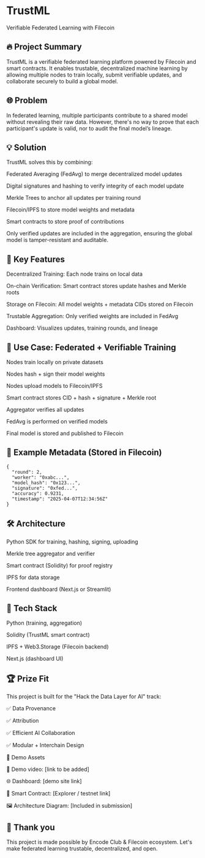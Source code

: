 # TrustML
Verifiable Federated Learning with Filecoin

## 🔥 Project Summary

TrustML is a verifiable federated learning platform powered by Filecoin and smart contracts. It enables trustable, decentralized machine learning by allowing multiple nodes to train locally, submit verifiable updates, and collaborate securely to build a global model.

## 🌐 Problem

In federated learning, multiple participants contribute to a shared model without revealing their raw data. However, there's no way to prove that each participant's update is valid, nor to audit the final model’s lineage.

## 💡 Solution

TrustML solves this by combining:

Federated Averaging (FedAvg) to merge decentralized model updates

Digital signatures and hashing to verify integrity of each model update

Merkle Trees to anchor all updates per training round

Filecoin/IPFS to store model weights and metadata

Smart contracts to store proof of contributions

Only verified updates are included in the aggregation, ensuring the global model is tamper-resistant and auditable.

## 🧠 Key Features

Decentralized Training: Each node trains on local data

On-chain Verification: Smart contract stores update hashes and Merkle roots

Storage on Filecoin: All model weights + metadata CIDs stored on Filecoin

Trustable Aggregation: Only verified weights are included in FedAvg

Dashboard: Visualizes updates, training rounds, and lineage

## 🎯 Use Case: Federated + Verifiable Training

Nodes train locally on private datasets

Nodes hash + sign their model weights

Nodes upload models to Filecoin/IPFS

Smart contract stores CID + hash + signature + Merkle root

Aggregator verifies all updates

FedAvg is performed on verified models

Final model is stored and published to Filecoin

## 🧱 Example Metadata (Stored in Filecoin)

```
{
  "round": 2,
  "worker": "0xabc...",
  "model_hash": "0x123...",
  "signature": "0xfed...",
  "accuracy": 0.9231,
  "timestamp": "2025-04-07T12:34:56Z"
}
```

## 🛠 Architecture

Python SDK for training, hashing, signing, uploading

Merkle tree aggregator and verifier

Smart contract (Solidity) for proof registry

IPFS for data storage

Frontend dashboard (Next.js or Streamlit)

## 🚀 Tech Stack

Python (training, aggregation)

Solidity (TrustML smart contract)

IPFS + Web3.Storage (Filecoin backend)

Next.js (dashboard UI)

## 🏆 Prize Fit

This project is built for the "Hack the Data Layer for AI" track:

✅ Data Provenance

✅ Attribution

✅ Efficient AI Collaboration

✅ Modular + Interchain Design

📎 Demo Assets

🎥 Demo video: [link to be added]

🌐 Dashboard: [demo site link]

🧾 Smart Contract: [Explorer / testnet link]

🖼 Architecture Diagram: [Included in submission]

## 🙌 Thank you

This project is made possible by Encode Club & Filecoin ecosystem.
Let's make federated learning trustable, decentralized, and open.

